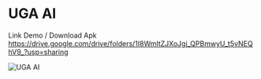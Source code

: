 # UGA AI

Link Demo / Download Apk
https://drive.google.com/drive/folders/1I8WmltZJXoJgj_QPBmwyU_t5vNEQhV9_?usp=sharing

![UGA AI](https://github.com/codeuga/Chatbot-With-Gemini-AI/assets/155093213/fa2a0e86-87c3-41a7-a2b0-70d9fc8110d3)


